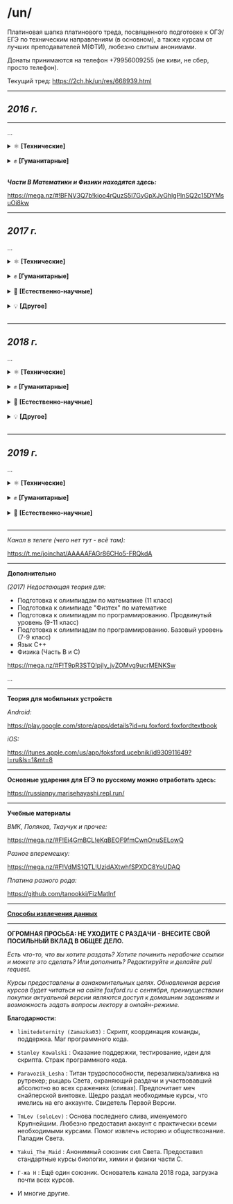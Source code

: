 ﻿# /un/

Платиновая шапка платинового треда, посвященного подготовке к ОГЭ/ЕГЭ по техническим направлениям (в основном), а также курсам от лучших преподавателей М(ФТИ), любезно слитым анонимами.

Донаты принимаются на телефон +79956009255 (не киви, не сбер, просто телефон).

Текущий тред: https://2ch.hk/un/res/668939.html

---

## **_2016 г._**

---

...

<details>
<summary>⚛️ <b>[Технические]</b></summary>

- [Математика. Подготовка к ЕГЭ. Часть С](https://unblocker.now.sh/?url=aHR0cHM6Ly9ydXRyYWNrZXIub3JnL2ZvcnVtL3ZpZXd0b3BpYy5waHA/dD01MjU3MjM1)

- [Физика. Подготовка к ЕГЭ. Часть С](https://unblocker.now.sh/?url=aHR0cHM6Ly9ydXRyYWNrZXIub3JnL2ZvcnVtL3ZpZXd0b3BpYy5waHA/dD01MjU3MjQ5)

- [Информатика. Экспресс-подготовка к ЕГЭ](https://unblocker.now.sh/?url=aHR0cHM6Ly9ydXRyYWNrZXIub3JnL2ZvcnVtL3ZpZXd0b3BpYy5waHA/dD01MjU3MjIw)

- [Алгебра. 10 класс](https://unblocker.now.sh/?url=aHR0cHM6Ly9ydXRyYWNrZXIub3JnL2ZvcnVtL3ZpZXd0b3BpYy5waHA/dD01NDI3MjU0)

- [Геометрия. 10 класс](https://unblocker.now.sh/?url=aHR0cHM6Ly9ydXRyYWNrZXIub3JnL2ZvcnVtL3ZpZXd0b3BpYy5waHA/dD01NDI5Mzcw)

</details>
<br>
<details>
<summary>✊ <b>[Гуманитарные]</b></summary>

- [Русский Язык. Подготовка к ЕГЭ. Сочинение](https://unblocker.now.sh/?url=aHR0cHM6Ly9ydXRyYWNrZXIub3JnL2ZvcnVtL3ZpZXd0b3BpYy5waHA/dD01MjU3MjYz)

- [Экспресс-курс. Учи английский легко.](https://cloud.mail.ru/public/6og2/YZeFbTwYT/)

</details>
<br>

**_Части B Математики и Физики находятся здесь:_**

https://mega.nz/#!BFNV3Q7b!kioo4rQuzS5l7GyGpXJyGhlgPlnSQ2c15DYMsuOi8kw

---

## **_2017 г._**

...

<details>
<summary>⚛️ <b>[Технические]</b></summary>

- [Подготовка к ОГЭ. Физика](https://unblocker.now.sh/?url=aHR0cHM6Ly9ydXRyYWNrZXIub3JnL2ZvcnVtL3ZpZXd0b3BpYy5waHA/dD01NDQ2NjMz)

- [Подготовка к олимпиадам. Математика. 9 класс](https://unblocker.now.sh/?url=aHR0cHM6Ly9ydXRyYWNrZXIub3JnL2ZvcnVtL3ZpZXd0b3BpYy5waHA/dD01NDQ2NjMy)

- [Экспресс-подготовка к ОГЭ. Физика](https://unblocker.now.sh/?url=aHR0cHM6Ly9ydXRyYWNrZXIub3JnL2ZvcnVtL3ZpZXd0b3BpYy5waHA/dD01NDQ2NjIx)

- [Подготовка к ОГЭ. Математика](https://unblocker.now.sh/?url=aHR0cHM6Ly9ydXRyYWNrZXIub3JnL2ZvcnVtL3ZpZXd0b3BpYy5waHA/dD01NDQ2NjM1)

- [Экспресс-подготовка к ОГЭ. Математика](https://unblocker.now.sh/?url=aHR0cHM6Ly9ydXRyYWNrZXIub3JnL2ZvcnVtL3ZpZXd0b3BpYy5waHA/dD01NDQ2NjIz)

- [Углубленный курс. Алгебра](https://unblocker.now.sh/?url=aHR0cHM6Ly9ydXRyYWNrZXIub3JnL2ZvcnVtL3ZpZXd0b3BpYy5waHA/dD01NDQ2NjI3)

- [Углубленный курс. Геометрия](https://unblocker.now.sh/?url=aHR0cHM6Ly9ydXRyYWNrZXIub3JnL2ZvcnVtL3ZpZXd0b3BpYy5waHA/dD01NDQ2NjI2)

- [Подготовка к олимпиадам "Физтех" по математике](https://unblocker.now.sh/?url=aHR0cHM6Ly9ydXRyYWNrZXIub3JnL2ZvcnVtL3ZpZXd0b3BpYy5waHA/dD01NDE4MTk2)

- [Подготовка к олимпиадам "Физтех" по физике](https://unblocker.now.sh/?url=aHR0cHM6Ly9ydXRyYWNrZXIub3JnL2ZvcnVtL3ZpZXd0b3BpYy5waHA/dD01NDQxMjQw)

- [Подготовка к олимпиадам по математике](https://unblocker.now.sh/?url=aHR0cHM6Ly9ydXRyYWNrZXIub3JnL2ZvcnVtL3ZpZXd0b3BpYy5waHA/dD01NDE4MTA4)

- [Подготовка к олимпиадам по физике](https://unblocker.now.sh/?url=aHR0cHM6Ly9ydXRyYWNrZXIub3JnL2ZvcnVtL3ZpZXd0b3BpYy5waHA/dD01NDQyNjg3)

- [Программирование (9-11 классы). Подготовка к олимпиадам, базовый уровень](https://unblocker.now.sh/?url=aHR0cHM6Ly9ydXRyYWNrZXIub3JnL2ZvcnVtL3ZpZXd0b3BpYy5waHA/dD01NDQ0NDM3)

- [Программирование (9-11 классы). Подготовка к олимпиадам, продвинутый уровень](https://unblocker.now.sh/?url=aHR0cHM6Ly9ydXRyYWNrZXIub3JnL2ZvcnVtL3ZpZXd0b3BpYy5waHA/dD01NDE3MzE0)

- [Математика. Подготовка к ЕГЭ / Часть С](https://unblocker.now.sh/?url=aHR0cHM6Ly9ydXRyYWNrZXIub3JnL2ZvcnVtL3ZpZXd0b3BpYy5waHA/dD01NDE3ODg2)

- [Математика. Экспресс-подготовка к ЕГЭ / Часть С](https://unblocker.now.sh/?url=aHR0cHM6Ly9ydXRyYWNrZXIub3JnL2ZvcnVtL3ZpZXd0b3BpYy5waHA/dD01NDQ0NTEw)

- [Математика. Экспресс-подготовка к ЕГЭ / Часть B](https://unblocker.now.sh/?url=aHR0cHM6Ly9ydXRyYWNrZXIub3JnL2ZvcnVtL3ZpZXd0b3BpYy5waHA/dD01NDQ0OTYw)

- [Физика. Экспресс-подготовка к ЕГЭ / Часть С](https://unblocker.now.sh/?url=aHR0cHM6Ly9ydXRyYWNrZXIub3JnL2ZvcnVtL3ZpZXd0b3BpYy5waHA/dD01NDQ0OTUz)

- [Физика. Экспресс-подготовка к ЕГЭ / Часть B](https://unblocker.now.sh/?url=aHR0cHM6Ly9ydXRyYWNrZXIub3JnL2ZvcnVtL3ZpZXd0b3BpYy5waHA/dD01NDQ0OTU0)

- [Информатика. Подготовка к ЕГЭ](https://unblocker.now.sh/?url=aHR0cHM6Ly9ydXRyYWNrZXIub3JnL2ZvcnVtL3ZpZXd0b3BpYy5waHA/dD01NDE3ODA3)

- [Изучение языков С и С++ / Язык С++](https://unblocker.now.sh/?url=aHR0cHM6Ly9ydXRyYWNrZXIub3JnL2ZvcnVtL3ZpZXd0b3BpYy5waHA/dD01NDE3ODI4)

- [Web-программирование](https://unblocker.now.sh/?url=aHR0cHM6Ly9ydXRyYWNrZXIub3JnL2ZvcnVtL3ZpZXd0b3BpYy5waHA/dD01NDE4NDM3)

- [Программирование на языке Python](https://unblocker.now.sh/?url=aHR0cHM6Ly9ydXRyYWNrZXIub3JnL2ZvcnVtL3ZpZXd0b3BpYy5waHA/dD01NDQ0NDIz)

</details>
<br>
<details>
<summary>✊ <b>[Гуманитарные]</b></summary>

- [Подготовка к ОГЭ. Обществознание](https://unblocker.now.sh/?url=aHR0cHM6Ly9ydXRyYWNrZXIub3JnL2ZvcnVtL3ZpZXd0b3BpYy5waHA/dD01NDQ2NjM0)

- [Подготовка к олимпиадам. Обществознание](https://unblocker.now.sh/?url=aHR0cHM6Ly9ydXRyYWNrZXIub3JnL2ZvcnVtL3ZpZXd0b3BpYy5waHA/dD01NDQ2NjMw)

- [Русский язык. Подготовка к ЕГЭ. Часть 1](https://unblocker.now.sh/?url=aHR0cHM6Ly9ydXRyYWNrZXIub3JnL2ZvcnVtL3ZpZXd0b3BpYy5waHA/dD01NDQ0NDA5)

- [Русский язык. Экспресс-подготовка к ЕГЭ. Часть 1](https://unblocker.now.sh/?url=aHR0cHM6Ly9ydXRyYWNrZXIub3JnL2ZvcnVtL3ZpZXd0b3BpYy5waHA/dD01NDQ0OTU3)

- [Русский язык. Сочинение. Экспресс-подготовка к ЕГЭ](https://unblocker.now.sh/?url=aHR0cHM6Ly9ydXRyYWNrZXIub3JnL2ZvcnVtL3ZpZXd0b3BpYy5waHA/dD01NDQ0NDQ5)

- [Английский язык. Подготовка к ЕГЭ](https://unblocker.now.sh/?url=aHR0cHM6Ly9ydXRyYWNrZXIub3JnL2ZvcnVtL3ZpZXd0b3BpYy5waHA/dD01NDQ0NDE5)

- [Английский язык. Экспресс-подготовка к ЕГЭ](https://unblocker.now.sh/?url=aHR0cHM6Ly9ydXRyYWNrZXIub3JnL2ZvcnVtL3ZpZXd0b3BpYy5waHA/dD01NDQ0NDM0)

- [Стань сильнее. Pre-Intermediate (A2-B1)](https://unblocker.now.sh/?url=aHR0cHM6Ly9ydXRyYWNrZXIub3JnL2ZvcnVtL3ZpZXd0b3BpYy5waHA/dD01NDQ0NDEy)

- [Обществознание. Экспресс-подготовка к ЕГЭ](https://unblocker.now.sh/?url=aHR0cHM6Ly9ydXRyYWNrZXIub3JnL2ZvcnVtL3ZpZXd0b3BpYy5waHA/dD01NDQ0MzA3)

- [Обществознание. Подготовка к ЕГЭ](https://unblocker.now.sh/?url=aHR0cHM6Ly9ydXRyYWNrZXIub3JnL2ZvcnVtL3ZpZXd0b3BpYy5waHA/dD01NDQ0MzAz)

- [Обществознание. Подготовка к олимпиадам](https://mega.nz/#F!Vv4AmCpS!ClUpGarpD8yXyrx1MEoeLQ)

- [История. Подготовка к ЕГЭ](https://mega.nz/#F!NyxmnDzT!x9kTW9VsdY28oCT4KvNBBA)

</details>
<br>
<details>
<summary>🔬 <b>[Естественно-научные]</b></summary>

- [Биология. Подготовка к ЕГЭ](https://unblocker.now.sh/?url=aHR0cHM6Ly9ydXRyYWNrZXIub3JnL2ZvcnVtL3ZpZXd0b3BpYy5waHA/dD01NDM4ODA1)

- [Биология. Экспресс-подготовка к ЕГЭ](https://unblocker.now.sh/?url=aHR0cHM6Ly9ydXRyYWNrZXIub3JnL2ZvcnVtL3ZpZXd0b3BpYy5waHA/dD01NDQ0NDE0)

- [Биология. Подготовка к олимпиадам](https://unblocker.now.sh/?url=aHR0cHM6Ly9ydXRyYWNrZXIub3JnL2ZvcnVtL3ZpZXd0b3BpYy5waHA/dD01NDQ1MDA1)

- [Химия. Подготовка к ЕГЭ](https://unblocker.now.sh/?url=aHR0cHM6Ly9ydXRyYWNrZXIub3JnL2ZvcnVtL3ZpZXd0b3BpYy5waHA/dD01NDQxMTE4)

- [Химия. Подоготовка к олимпиадам](https://unblocker.now.sh/?url=aHR0cHM6Ly9ydXRyYWNrZXIub3JnL2ZvcnVtL3ZpZXd0b3BpYy5waHA/dD01NDQ0NDI2)

- [Химия. Экспресс-подготовка к ЕГЭ](https://unblocker.now.sh/?url=aHR0cHM6Ly9ydXRyYWNrZXIub3JnL2ZvcnVtL3ZpZXd0b3BpYy5waHA/dD01NDQ0NTAw)

</details>
<br>
<details>
<summary>💡 <b>[Другое]</b></summary>

- [Словесность. Работа с информацией](https://unblocker.now.sh/?url=aHR0cHM6Ly9ydXRyYWNrZXIub3JnL2ZvcnVtL3ZpZXd0b3BpYy5waHA/dD01NDQ2ODMy)

- -

</details>
<br>

---

## **_2018 г._**

...

<details>
<summary>⚛️ <b>[Технические]</b></summary>

- [Подготовка к ОГЭ. Математика. 9 класс](https://cloud.mail.ru/public/95XE/g3e1XZCrE)

- Подготовка к олимпиадам. Математика. 9 класс:

  - [Видео](https://mega.nz/#F!br4g1CRb!Yi_hw2wmK4BPe7fXCQmA4Q)
  - [Д/З](https://yadi.sk/d/dNIoDTyW3ajwh7)

- [Подготовка к ОГЭ. Физика. 9 класс](https://mega.nz/#F!qfxHUA7I!vV1DaKK0-tUVxo4ocBBA3A)

- [Геометрия. Углубленный уровень. 10 класс](https://yadi.sk/d/-Rv0BQU-3aYjgM)

- Подготовка к ЕГЭ. Математика. 10 класс:

  - [Видео](https://mega.nz/#F!vagE3aCa!i20C7ttAZavCPhe4SAfqeg)
  - [Д/З](https://yadi.sk/d/Ij3LuPWs3aUjTn)

- Подготовка к ЕГЭ. Математика. C-часть:

  - [Презентации](https://mega.nz/#F!HXgwTLzQ!5VgTKJvGKh_3VxfNctx9HQ)
  - [Видео](https://mega.nz/#F!Ln40BSpa!ciyrGIRZhD6vsn-x0EMUUA)
  - [Д/З](https://yadi.sk/d/ll2e8ATk3a3xPB)

- Экспресс-подготовка к ЕГЭ. Математика. В-часть.

- Экспресс-подготовка к ЕГЭ. Математика. С-часть.

- Физика. Подготовка к ЕГЭ. С-часть:

  - [Презентации](https://mega.nz/#F!bOp2FbrJ!eR7EbmgcBX82xEVJZpY4QA)
  - [Видео](https://mega.nz/#F!vrhllCKB!Mo5ebF8JJGsULfJgu3f9Lg)
  - [Д/З](https://mega.nz/#F!nWJAHQDI!mjP9Z_C7LuSTgkZW0Nm-0w)

- [Физика. Экспресс-подготовка к ЕГЭ. С-часть](https://yadi.sk/d/JCp76aCp3aVxHd)

- [Физика. Экспресс-подготовка к ЕГЭ. В-часть](https://yadi.sk/d/jlvSYm5t3aVhqQ)

- [Математика. Подготовка к олимпиаде Физтех](https://yadi.sk/d/PFwGVYZn3aWX9x)

- Курс подготовки к олимпиадам «Ломоносов», ОММО, ПВГ по математике:

  - [Теория](https://cloud.mail.ru/public/26aB/YRvzhyJe1)
  - [Видео](https://mega.nz/#F!ezxWSCaL!3XPe3dRspzkoL74uVz_tLg)

- Физика. Подготовка к олимпиаде Физтех:

  - [Видео](https://mega.nz/#F!XWBAHQLZ!bFdDHnqx1uUq0h7gLxdfxw)
  - [Д/З](https://yadi.sk/d/h7kaU9Mj3a5fGa)

- Физика. Подготовка к олимпиадам. 10 класс:

  - [Видео](https://mega.nz/#F!nvhniQxD!5p07SQGsfjOGsZ0T-A2u1w)
  - [Д/З](https://yadi.sk/d/BzMMJBXl3aNgiv)

- [Физика. Подготовка к олимпиадам. 9 класс](https://yadi.sk/d/DNN651RR3aC5Qa)

- [Физика. Подготовка к олимпиадам. 8 класс](https://yadi.sk/d/eum01uh1tzdlcw)

- Информатика. Подготовка к ЕГЭ.

- [Информатика. Подготовка к олимпиадам](https://mega.nz/#F!zS431KpL!9J9wwxYsf49aw5Jbd-Py4Q)

- Мини-курс по математике "Векторный метод в пространстве"

- Мини-курс по математике "Логарифм и экспонента"

- [Мини-курс по математике "Теория вероятностей"](https://cloud.mail.ru/public/99iR/ydhDPcVQm)

- [Мини-курс по математике "Сравнения по модулю"](https://cloud.mail.ru/public/4qPd/N65dNQCNP)

- [Интенсивный курс по математике "Задачи с параметрами на ЕГЭ"](https://yadi.sk/d/Ban_jjxM3WbeQY)

- [Интенсивный курс по математике "Задачи по теории чисел на ЕГЭ"](https://yadi.sk/d/LfusFOrL3WbkxS)

- Мини-курс по физике "Магнетизм и электромагнитная индукция":

  - [Видео](https://yadi.sk/d/qTfLE88L3WYDwV)
  - [Д/З](https://mega.nz/#F!Di5HWB5C!6qxfCkgSms6ulB-EzThz7w)

- Мини-курс по физике "Метод потенциалов":

  - [Видео](https://cloud.mail.ru/public/9ksB/xhg2QYGsx)
  - [Д/З](https://yadi.sk/d/2pezugnf3aXrUR)

- [Мини-курс по физике "Олимпиадная механика"](https://cloud.mail.ru/public/2Eu5/zkaih3SBm)

- [Мини-курс по физике "Эксперементальный практикум по гидростатике"](https://cloud.mail.ru/public/F8Pi/TuJj8LMxm)

- [Мини-курс по физике "Эксперементальный практикум по тепловым и электрическим явлениям"](https://cloud.mail.ru/public/5vvV/qWLiAi5kx)

- Мини-курс по физике "Разные подходы к решению задач по гидростатике":

  - [Видео](https://cloud.mail.ru/public/JZCp/p3eiaBapy)
  - [Д/З](https://yadi.sk/d/oWVeHXOp3aXrUh)

- [Курс по программированию в среде "Swift Playgrounds"](https://yadi.sk/d/JMhZwtQO3Uf9aU)

- Язык Python

- [Язык С++](https://mega.nz/#F!f3ZlwYIJ!5Mc6LPZv4Z-eHkXcqZJ4Yw)

</details>
<br>
<details>
<summary>✊ <b>[Гуманитарные]</b></summary>

- [Подготовка к ОГЭ. Русский язык. 9 класс](https://cloud.mail.ru/public/Lrgj/hEMedDyVS)

- [Подготовка к олимпиадам. Русский язык. 8-11 класс](https://mega.nz/#F!DWhgXaLC!gxoZCsPOOK-0dI6kwiK_ug)

- [Курс подготовки к написанию сочинений и изложений на ОГЭ и ГВЭ 9 класс](https://cloud.mail.ru/public/GfZf/EKm5vTgbJ)

- Английский язык. Подготовка к ЕГЭ.

- [Русский язык. Экспресс-курс по подготовке к сочинению.](https://yadi.sk/d/P1Dv8v2V3WurE3)

- Русский язык. Подготовка к декабрьскому сочинению.

- [Русский язык. 1 часть.](https://cloud.mail.ru/public/151p/52H17pYrV)

- Русский язык. 1 часть - Экспресс.

- Литература. 11 класс:

  - [Видео 1](https://cloud.mail.ru/public/fW2v/tmUfA3VjJ)
  - [Видео 2](https://cloud.mail.ru/public/DVTH/vwQo4AP2P)

- [История. Подготовка к ЕГЭ.](https://mega.nz/#F!zzxk1C7C!EI3o8bquUt8cmYUOjxHHZQ)

- [История. Подготовка к ОГЭ.](https://cloud.mail.ru/public/Esxr/wePkYv1XB)

- [Подготовка к олимпиадам по праву](https://yadi.sk/d/j5coXPRF3X2dwV)

- [Обществознание. Подготовка к ЕГЭ.](https://drive.google.com/drive/u/4/folders/1LQL1AYK5R0ZmqCUagDFPq8UWz2knyh1E)

- [Обществознание. Подготовка к ОГЭ.](https://cloud.mail.ru/public/EB4p/2sQ3aiwiw)

- Обществознание. Подготовка к олимпиадам:

  - [Видео](https://yadi.sk/d/ZvZKfGJC3YtGQi)
  - [Материалы](https://yadi.sk/d/5O-mW7i63ajfhX)

</details>
<br>
<details>
<summary>🔬 <b>[Естественно-научные]</b></summary>

- [Химия. Подготовка к ЕГЭ](https://yadi.sk/d/YdnVWd7H3aWR4C)

- [Химия. Экспресс-подготовка к ЕГЭ](https://yadi.sk/d/kiXwNckX3ZBKeC)

- [Биология. Подготовка к ЕГЭ](https://yadi.sk/d/3rtloxF43aVTnp)

</details>
<br>
<details>
<summary>💡 <b>[Другое]</b></summary>

- [Финансовая грамотность и современные платежные технологии](https://yadi.sk/d/gcrg9MWI3Wveax)

- [Шахматы - Начальный уровень](https://cloud.mail.ru/public/2z81/zTmxF1w9t)

- [Серия курсов "Эмоциональный интеллект" - "Научиться учиться" и "Навыки будущего"](https://cloud.mail.ru/public/ESjC/XxmDqZGsj)

- [Основы информатики и программирования](https://cloud.mail.ru/public/DQUN/ZV3K6kVQ7)

- [Эффективное мышление на основе ТРИЗ. 7-8 класс](https://cloud.mail.ru/public/AS7U/SsBGoVsJx)

</details>
<br>

---

## **_2019 г._**

...

<details>
<summary>⚛️ <b>[Технические]</b></summary>
    
- [Подготовка к олимпиадам "Физтех", "Росатом", "Ломоносов" по физике](https://mega.nz/#F!phNGGCSA!bOnNCKQqNFRuuCC6C2ceRQ)

- [Подготовка к олимпиаде "Физтех" по математике](https://mega.nz/#F!LO5ThIyJ!O2bAf058daQ_z57fXxhpyQ)

- [Математика. Подготовка к ЕГЭ. Часть С](https://mega.nz/#F!IZ9CDarJ!ol_8oe2BQRSWz6L3_ps8IA)

- [Математика. Подготовка к ЕГЭ. Часть Б](https://unblocker.now.sh/?url=aHR0cHM6Ly9ydXRyYWNrZXIub3JnL2ZvcnVtL3ZpZXd0b3BpYy5waHA/cD03NzU0NjE5MQ==)

- [Мини-курс по математике "Векторный метод в пространстве"](https://yadi.sk/d/VpO8uoXWqzfwVg)

- [Мини-курс по математике "Логарифм и экспонента"](https://yadi.sk/d/ZjwU9gwjjsRP3g)

- [Интенсивный курс по математике "Задачи с параметрами на ЕГЭ"](https://yadi.sk/d/KBOGGfuw4EGfkA)

- [Интенсивный курс по математике "Задачи по теории чисел на ЕГЭ"](https://yadi.sk/d/p5EdqMRD8xLZBA)

- [Мини-курс по физике "Магнетизм и электромагнитная индукция"](https://mega.nz/#F!ckkhTIRY!D0WREaqE2jCCk8op0BfDfw)

- [Физика. Подготовка к ЕГЭ. Часть С](https://yadi.sk/d/xjco_AKXdTx99A)

- [Физика. Подготовка к ЕГЭ. Часть Б](https://yadi.sk/d/1oARnGevJVwAew)

- [Информатика. Экспресс-подготовка к ЕГЭ](https://t.me/joinchat/AAAAAEZLIl-XWzOC5SIpEw)

- [Информатика. Подготовка к ЕГЭ](https://mega.nz/#F!M0sWlSyK!x2o0BcBymqJ9yEF54WnIZw)

- [Язык Python для начинающих](https://t.me/joinchat/AAAAAFFbpvBSQ0NRqvYK3g)

</details>
<br>
<details>
<summary>✊ <b>[Гуманитарные]</b></summary>

- Русский Язык. Подготовка к ЕГЭ. Часть 1.

- [Подготовка к олимпиадам и международным экзаменам по английскому языку](https://mega.nz/#F!S3oCSIhC!AXXh5rl-Tt5vvZTlQ0rYhA)

</details>
<br>
<details>
<summary>🔬 <b>[Естественно-научные]</b></summary>

- [Химия. Подготовка к ЕГЭ](https://unblocker.now.sh/?url=aHR0cHM6Ly9ydXRyYWNrZXIub3JnL2ZvcnVtL3ZpZXd0b3BpYy5waHA/dD01NzQ2MTAw)

- []()

</details>
<br>

---

_Канал в телеге (чего нет тут - всё там):_

https://t.me/joinchat/AAAAAFAGr86CHo5-FRQkdA

---

**Дополнительно**

_(2017) Недостающая теория для:_

- Подготовка к олимпиадам по математике (11 класс)
- Подготовка к олимпиаде "Физтех" по математике
- Подготовка к олимпиадам по программированию. Продвинутый уровень (9-11 класс)
- Подготовка к олимпиадам по программированию. Базовый уровень (7-9 класс)
- Язык С++
- Физика (Часть В и С)

https://mega.nz/#F!T9pR3STQ!pjIy_jvZOMvg9ucrMENKSw

...

---

**Теория для мобильных устройств**

_Android:_

https://play.google.com/store/apps/details?id=ru.foxford.foxfordtextbook

_iOS:_

https://itunes.apple.com/us/app/foksford.ucebnik/id930911649?l=ru&ls=1&mt=8

---

**Основные ударения для ЕГЭ по русскому можно отработать здесь:**

https://russianpy.marisehayashi.repl.run/

---

**Учебные материалы**

_ВМК, Поляков, Ткаучук и прочее:_

https://mega.nz/#F!Ei4GmBCL!eKqBEOF9fmCwnOnuSELowQ

_Разное вперемешку:_

https://mega.nz/#F!VdMS1QTL!UzidAXtwhfSPXDC8YoUDAQ

_Платина разного рода:_

https://github.com/tanookki/FizMatInf

---

[**Способы извлечения данных**](https://github.com/limitedeternity/foxford_courses/tree/master/foxford_downloader/hw%20%2B%20video)

---

**ОГРОМНАЯ ПРОСЬБА: НЕ УХОДИТЕ С РАЗДАЧИ - ВНЕСИТЕ СВОЙ ПОСИЛЬНЫЙ ВКЛАД В ОБЩЕЕ ДЕЛО.**

_Есть что-то, что вы хотите раздать? Хотите починить нерабочие ссылки и можете это сделать? Или дополнить? Редактируйте и делайте pull request._

_Курсы предоставлены в ознакомительных целях. Обновленная версия курсов будет читаться на сайте foxford.ru с сентября, преимуществами покупки актуальной версии являются доступ к домашним заданиям и возможность задать вопросы лектору в онлайн-режиме._

**Благодарности:**

- `limitedeternity (Zamazka03)` : Скрипт, координация команды, поддержка. Маг программного кода.

- `Stanley Kowalski` : Оказание поддержки, тестирование, идеи для скрипта. Страж программного кода.

- `Paravozik_Lesha` : Титан трудоспособности, перезаливка/заливка на рутрекер; рыцарь Света, охраняющий раздачи и участвовавший абсолютно во всех сражениях (сливах). Предпочитает меч снайперской винтовке. Щедро раздал необходимые курсы, что имелись на его аккаунте. Свидетель Первой Версии.

- `TmLev (soloLev)` : Основа последнего слива, именуемого Крупнейшим. Любезно предоставил аккаунт с практически всеми необходимыми курсами.
  Помог извлечь историю и обществознание. Паладин Света.

- `Yakui_The_Maid` : Анонимный союзник сил Света. Предоставил стандартные курсы биологии, химии и физики части С.

- `Г-жа Н` : Ещё один союзник. Основатель канала 2018 года, загрузка почти всех курсов.

- И многие другие.
